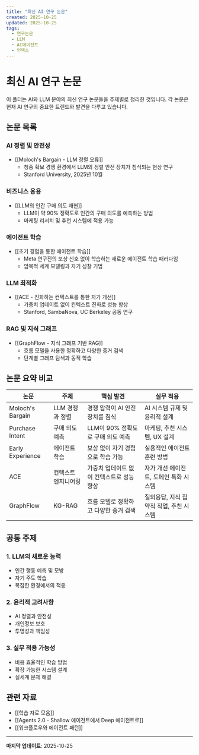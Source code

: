 ```yaml
---
title: "최신 AI 연구 논문"
created: 2025-10-25
updated: 2025-10-25
tags:
  - 연구논문
  - LLM
  - AI에이전트
  - 인덱스
---
```


# 최신 AI 연구 논문

이 폴더는 AI와 LLM 분야의 최신 연구 논문들을 주제별로 정리한 것입니다. 각 논문은 현재 AI 연구의 중요한 트렌드와 발견을 다루고 있습니다.

## 논문 목록

### AI 정렬 및 안전성

- [[Moloch's Bargain - LLM 정렬 오류]]
  - 청중 확보 경쟁 환경에서 LLM의 정렬 안전 장치가 침식되는 현상 연구
  - Stanford University, 2025년 10월

### 비즈니스 응용

- [[LLM의 인간 구매 의도 재현]]
  - LLM이 약 90% 정확도로 인간의 구매 의도를 예측하는 방법
  - 마케팅 리서치 및 추천 시스템에 적용 가능

### 에이전트 학습

- [[초기 경험을 통한 에이전트 학습]]
  - Meta 연구진의 보상 신호 없이 학습하는 새로운 에이전트 학습 패러다임
  - 암묵적 세계 모델링과 자기 성찰 기법

### LLM 최적화

- [[ACE - 진화하는 컨텍스트를 통한 자가 개선]]
  - 가중치 업데이트 없이 컨텍스트 진화로 성능 향상
  - Stanford, SambaNova, UC Berkeley 공동 연구

### RAG 및 지식 그래프

- [[GraphFlow - 지식 그래프 기반 RAG]]
  - 흐름 모델을 사용한 정확하고 다양한 증거 검색
  - 단계별 그래프 탐색과 동적 학습

## 논문 요약 비교

| 논문 | 주제 | 핵심 발견 | 실무 적용 |
|------|------|----------|----------|
| Moloch's Bargain | LLM 경쟁과 정렬 | 경쟁 압력이 AI 안전 장치를 침식 | AI 시스템 규제 및 윤리적 설계 |
| Purchase Intent | 구매 의도 예측 | LLM이 90% 정확도로 구매 의도 예측 | 마케팅, 추천 시스템, UX 설계 |
| Early Experience | 에이전트 학습 | 보상 없이 자기 경험으로 학습 가능 | 실용적인 에이전트 훈련 방법 |
| ACE | 컨텍스트 엔지니어링 | 가중치 업데이트 없이 컨텍스트로 성능 향상 | 자가 개선 에이전트, 도메인 특화 시스템 |
| GraphFlow | KG-RAG | 흐름 모델로 정확하고 다양한 증거 검색 | 질의응답, 지식 집약적 작업, 추천 시스템 |

## 공통 주제

### 1. LLM의 새로운 능력

- 인간 행동 예측 및 모방
- 자기 주도 학습
- 복잡한 환경에서의 적응

### 2. 윤리적 고려사항

- AI 정렬과 안전성
- 개인정보 보호
- 투명성과 책임성

### 3. 실무 적용 가능성

- 비용 효율적인 학습 방법
- 확장 가능한 시스템 설계
- 실세계 문제 해결

## 관련 자료

- [[학습 자료 모음]]
- [[Agents 2.0 - Shallow 에이전트에서 Deep 에이전트로]]
- [[워크플로우와 에이전트 패턴]]

---

**마지막 업데이트**: 2025-10-25
